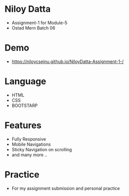 # Niloy Datta
- Assignment-1 for Module-5
- Ostad Mern Batch 06
# Demo
- https://niloycsejnu.github.io/NiloyDatta-Assignment-1-/

# Language
- HTML
- CSS
- BOOTSTARP
# Features
- Fully Responsive
- Mobile Navigations
- Sticky Navigation on scrolling
- and many more ..
  
# Practice
- For my assignment submission and personal practice 
